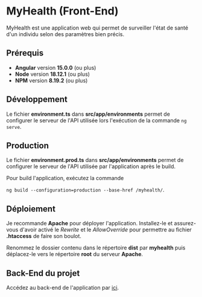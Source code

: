 # MyHealth (Front-End)

MyHealth est une application web qui permet de surveiller l'état de santé d'un individu selon des paramètres bien précis.

## Prérequis

* **Angular** version **15.0.0** (ou plus)
* **Node** version **18.12.1** (ou plus)
* **NPM** version **8.19.2** (ou plus)

## Développement

Le fichier **environment.ts** dans **src/app/environments** permet de configurer le serveur de l'API utilisée lors l'exécution de la commande `ng serve`.

## Production

Le fichier **environment.prod.ts** dans **src/app/environments** permet de configurer le serveur de l'API utilisée par l'application après le build.

Pour build l'application, exécutez la commande 

```ng build --configuration=production --base-href /myhealth/```.

## Déploiement

Je recommande **Apache** pour déployer l'application. Installez-le et assurez-vous d'avoir activé le *Rewrite* et le *AllowOverride* pour permettre au fichier **.htaccess** de faire son boulot.

Renommez le dossier contenu dans le répertoire **dist** par **myhealth** puis déplacez-le vers le répertoire **root** du serveur **Apache**.

## Back-End du projet

Accédez au back-end de l'application par [ici](https://github.com/GimmyR/myhealth-back).